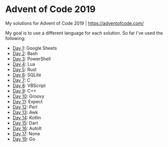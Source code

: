 # Advent of Code 2019
My solutions for Advent of Code 2019 | https://adventofcode.com/

My goal is to use a different language for each solution. So far I've used the following:
- [Day 1](01/): Google Sheets
- [Day 2](02/): Bash
- [Day 3](03/): PowerShell
- [Day 4](04/): Lua
- [Day 5](05/): Rust
- [Day 6](06/): SQLite
- [Day 7](07/): C
- [Day 8](08/): VBScript
- [Day 9](09/): C++
- [Day 10](10/): Groovy
- [Day 11](11/): Expect
- [Day 12](12/): Perl
- [Day 13](13/): Awk
- [Day 14](14/): Kotlin
- [Day 15](15/): Dart
- [Day 16](16/): AutoIt
- [Day 17](17/): None
- [Day 19](19/): Go
